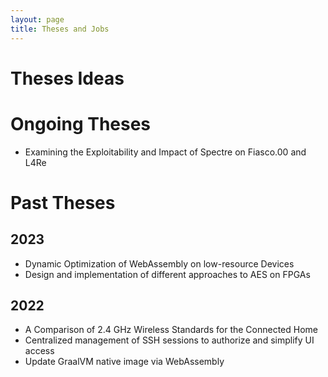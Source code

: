 ```yaml
---
layout: page
title: Theses and Jobs
---
```


# Theses Ideas

# Ongoing Theses

- Examining the Exploitability and Impact of Spectre on Fiasco.00 and L4Re

# Past Theses

## 2023

- Dynamic Optimization of WebAssembly on low-resource Devices
- Design and implementation of different approaches to AES on FPGAs

## 2022

- A Comparison of 2.4 GHz Wireless Standards for the Connected Home
- Centralized management of SSH sessions to authorize and simplify UI access
- Update GraalVM native image via WebAssembly